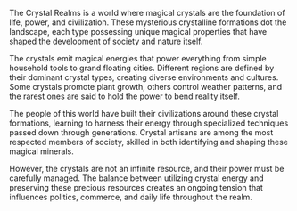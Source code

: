 The Crystal Realms is a world where magical crystals are the foundation of life, power, and civilization. These mysterious crystalline formations dot the landscape, each type possessing unique magical properties that have shaped the development of society and nature itself.

The crystals emit magical energies that power everything from simple household tools to grand floating cities. Different regions are defined by their dominant crystal types, creating diverse environments and cultures. Some crystals promote plant growth, others control weather patterns, and the rarest ones are said to hold the power to bend reality itself.

The people of this world have built their civilizations around these crystal formations, learning to harness their energy through specialized techniques passed down through generations. Crystal artisans are among the most respected members of society, skilled in both identifying and shaping these magical minerals.

However, the crystals are not an infinite resource, and their power must be carefully managed. The balance between utilizing crystal energy and preserving these precious resources creates an ongoing tension that influences politics, commerce, and daily life throughout the realm.